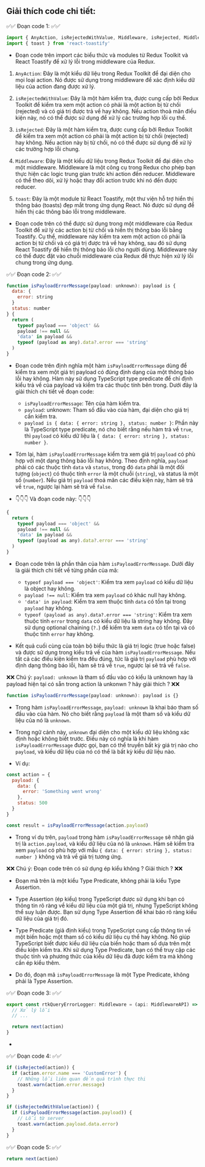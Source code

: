 ## Giải thích code chi tiết:

✅✅ Đoạn code 1: ✅✅

```jsx
import { AnyAction, isRejectedWithValue, Middleware, isRejected, MiddlewareAPI } from '@reduxjs/toolkit'
import { toast } from 'react-toastify'
```

- Đoạn code trên import các biểu thức và modules từ Redux Toolkit và React Toastify để xử lý lỗi trong middleware của Redux.

1. `AnyAction`: Đây là một kiểu dữ liệu trong Redux Toolkit để đại diện cho mọi loại action. Nó được sử dụng trong middleware để xác định kiểu dữ liệu của action đang được xử lý.

2. `isRejectedWithValue`: Đây là một hàm kiểm tra, được cung cấp bởi Redux Toolkit để kiểm tra xem một action có phải là một action bị từ chối (rejected) và có giá trị được trả về hay không. Nếu action thoả mãn điều kiện này, nó có thể được sử dụng để xử lý các trường hợp lỗi cụ thể.

3. `isRejected`: Đây là một hàm kiểm tra, được cung cấp bởi Redux Toolkit để kiểm tra xem một action có phải là một action bị từ chối (rejected) hay không. Nếu action này bị từ chối, nó có thể được sử dụng để xử lý các trường hợp lỗi chung.

4. `Middleware`: Đây là một kiểu dữ liệu trong Redux Toolkit để đại diện cho một middleware. Middleware là một công cụ trong Redux cho phép bạn thực hiện các logic trung gian trước khi action đến reducer. Middleware có thể theo dõi, xử lý hoặc thay đổi action trước khi nó đến được reducer.

5. `toast`: Đây là một module từ React Toastify, một thư viện hỗ trợ hiển thị thông báo (toasts) đẹp mắt trong ứng dụng React. Nó được sử dụng để hiển thị các thông báo lỗi trong middleware.

- Đoạn code trên có thể được sử dụng trong một middleware của Redux Toolkit để xử lý các action bị từ chối và hiển thị thông báo lỗi bằng Toastify. Cụ thể, middleware này kiểm tra xem một action có phải là action bị từ chối và có giá trị được trả về hay không, sau đó sử dụng React Toastify để hiển thị thông báo lỗi cho người dùng. Middleware này có thể được đặt vào chuỗi middleware của Redux để thực hiện xử lý lỗi chung trong ứng dụng.

✅✅ Đoạn code 2: ✅✅

```jsx
function isPayloadErrorMessage(payload: unknown): payload is {
  data: {
    error: string
  }
  status: number
} {
  return (
    typeof payload === 'object' &&
    payload !== null &&
    'data' in payload &&
    typeof (payload as any).data?.error === 'string'
  )
}
```

- Đoạn code trên định nghĩa một hàm `isPayloadErrorMessage` dùng để kiểm tra xem một giá trị payload có đúng định dạng của một thông báo lỗi hay không. Hàm này sử dụng TypeScript type predicate để chỉ định kiểu trả về của payload và kiểm tra các thuộc tính bên trong. Dưới đây là giải thích chi tiết về đoạn code:

  - `isPayloadErrorMessage`: Tên của hàm kiểm tra.
  - `payload`: unknown: Tham số đầu vào của hàm, đại diện cho giá trị cần kiểm tra.
  - `payload is { data: { error: string }, status: number }`: Phần này là TypeScript type predicate, nó cho biết rằng nếu hàm trả về `true`, thì `payload` có kiểu dữ liệu là `{ data: { error: string }, status: number }`.

- Tóm lại, hàm `isPayloadErrorMessage` kiểm tra xem giá trị `payload` có phù hợp với một dạng thông báo lỗi hay không. Theo định nghĩa, `payload` phải có các thuộc tính `data` và `status`, trong đó `data` phải là một đối tượng (`object`) có thuộc tính `error` là một chuỗi (`string`), và status là một số (`number`). Nếu giá trị `payload` thoả mãn các điều kiện này, hàm sẽ trả về `true`, ngược lại hàm sẽ trả về `false`.

- 👇👇👇 Và đoạn code này: 👇👇👇

```jsx
{
  return (
    typeof payload === 'object' &&
    payload !== null &&
    'data' in payload &&
    typeof (payload as any).data?.error === 'string'
  )
}
```

- Đoạn code trên là phần thân của hàm `isPayloadErrorMessage`. Dưới đây là giải thích chi tiết về từng phần của mã:

  - `typeof payload === 'object'`: Kiểm tra xem `payload` có kiểu dữ liệu là object hay không.
  - `payload !== null`: Kiểm tra xem `payload` có khác null hay không.
  - `'data' in payload`: Kiểm tra xem thuộc tính `data` có tồn tại trong `payload` hay không.
  - `typeof (payload as any).data?.error === 'string'`: Kiểm tra xem thuộc tính `error` trong `data` có kiểu dữ liệu là string hay không. Đây sử dụng optional chaining (`?.`) để kiểm tra xem `data` có tồn tại và có thuộc tính `error` hay không.

- Kết quả cuối cùng của toàn bộ biểu thức là giá trị logic (true hoặc false) và được sử dụng trong kiểu trả về của hàm `isPayloadErrorMessage`. Nếu tất cả các điều kiện kiểm tra đều đúng, tức là giá trị `payload` phù hợp với định dạng thông báo lỗi, hàm sẽ trả về `true`, ngược lại sẽ trả về `false`.

❌❌ Chú ý: `payload: unknown` là tham số đầu vào có kiểu là unknown hay là payload hiện tại có sẵn trong action là unkonwn ? hãy giải thích ? ❌❌

```jsx
function isPayloadErrorMessage(payload: unknown): payload is {}
```

- Trong hàm `isPayloadErrorMessage`, `payload: unknown` là khai báo tham số đầu vào của hàm. Nó cho biết rằng `payload` là một tham số và kiểu dữ liệu của nó là `unknown`.

- Trong ngữ cảnh này, `unknown` đại diện cho một kiểu dữ liệu không xác định hoặc không biết trước. Điều này có nghĩa là khi hàm `isPayloadErrorMessage` được gọi, bạn có thể truyền bất kỳ giá trị nào cho `payload`, và kiểu dữ liệu của nó có thể là bất kỳ kiểu dữ liệu nào.

- Ví dụ:

```jsx
const action = {
  payload: {
    data: {
      error: 'Something went wrong'
    },
    status: 500
  }
}

const result = isPayloadErrorMessage(action.payload)
```

- Trong ví dụ trên, `payload` trong hàm `isPayloadErrorMessage` sẽ nhận giá trị là `action.payload`, và kiểu dữ liệu của nó là `unknown`. Hàm sẽ kiểm tra xem `payload` có phù hợp với mẫu `{ data: { error: string }, status: number }` không và trả về giá trị tương ứng.

❌❌ Chú ý: Đoạn code trên có sử dụng ép kiểu không ? Giải thích ? ❌❌

- Đoạn mã trên là một kiểu Type Predicate, không phải là kiểu Type Assertion.

- Type Assertion (ép kiểu) trong TypeScript được sử dụng khi bạn có thông tin rõ ràng về kiểu dữ liệu của một giá trị, nhưng TypeScript không thể suy luận được. Bạn sử dụng Type Assertion để khai báo rõ ràng kiểu dữ liệu của giá trị đó.

- Type Predicate (giả định kiểu) trong TypeScript cung cấp thông tin về một biến hoặc một tham số có kiểu dữ liệu cụ thể hay không. Nó giúp TypeScript biết được kiểu dữ liệu của biến hoặc tham số dựa trên một điều kiện kiểm tra. Khi sử dụng Type Predicate, bạn có thể truy cập các thuộc tính và phương thức của kiểu dữ liệu đã được kiểm tra mà không cần ép kiểu thêm.

- Do đó, đoạn mã `isPayloadErrorMessage` là một Type Predicate, không phải là Type Assertion.

✅✅ Đoạn code 3: ✅✅

```jsx
export const rtkQueryErrorLogger: Middleware = (api: MiddlewareAPI) => (next) => (action: AnyAction) => {
  // Xử lý lỗi
  // ...

  return next(action)
}
```

-

✅✅ Đoạn code 4: ✅✅

```jsx
if (isRejected(action)) {
  if (action.error.name === 'CustomError') {
    // Những lỗi liên quan đến quá trình thực thi
    toast.warn(action.error.message)
  }
}

if (isRejectedWithValue(action)) {
  if (isPayloadErrorMessage(action.payload)) {
    // Lỗi từ server
    toast.warn(action.payload.data.error)
  }
}
```

✅✅ Đoạn code 5: ✅✅

```jsx
return next(action)
```

